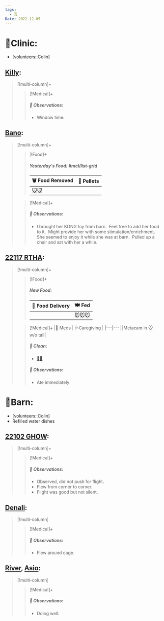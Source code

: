 ```yaml
---
tags:
  - 🗒️
Date: 2022-12-05
---
```


# 🏥Clinic:
- [volunteers::Colin]

## [Killy](../RARE%20Birds/Ed%20Birds/Killy.md):
> [!multi-column]+
>
>> [!Medical]+
>> ##### 🔭 Observations:
>> - Window time.

## [Bano](../RARE%20Birds/Ed%20Birds/Bano.md):
> [!multi-column]+
>
>> [!Food]+
>> ##### Yesterday's Food: #mcl/list-grid
>> |🗑️ Food Removed| 💩 Pellets
>> |---|---|
>>|🐭🐭|
>
>>[!Medical]+
>> ##### 🔭 Observations:
>> - I brought her KONG toy from barn.  Feel free to add her food to it.  Might provide her with some stimulation/enrichment.  She seemed to enjoy it while she was at barn.  Pulled up a chair and sat with her a while.

## [22117 RTHA](../RARE%20Birds/22117%20RTHA.md):
> [!multi-column]+
>
>> [!Food]+
>> ##### New Food:
>> |🚚 Food Delivery| 🍽️ Fed|
>> |---|---|
>>||🐭🐭🐭
>
>> [!Medical]+
>> |💊 Meds | 🩺Caregiving |
>> |---|---|
>> |Metacam in 🐭 w/o tail|
>>
>>##### 🫧 Clean:
>> - [🧼➗](../Admin/Codes/Cleaned%20with%20divider.md)
>>
>> ##### 🔭 Observations:
>> - Ate immediately

# 🏡Barn:
- [volunteers::Colin]
- Refilled water dishes

## [22102 GHOW](../RARE%20Birds/22102%20GHOW.md):
> [!multi-column]+
>
>> [!Medical]+
>> ##### 🔭 Observations:
>> - Observed, did not push for flight.
>> - Flew from corner to corner. 
>> - Flight was good but not silent.

## [Denali](../RARE%20Birds/Ed%20Birds/Denali.md):
> [!multi-column]
>
>> [!Medical]+
>> ##### 🔭 Observations:
>> - Flew around cage.

## [River](../RARE%20Birds/Ed%20Birds/River.md), [Asio](../RARE%20Birds/Ed%20Birds/Asio.md):
> [!multi-column]
>
>> [!Medical]+
>> ##### 🔭 Observations:
>> - Doing well.

